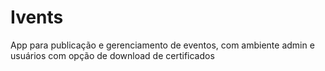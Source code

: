 # Ivents
App para publicação e gerenciamento de eventos, com ambiente admin e usuários com opção de download de certificados
